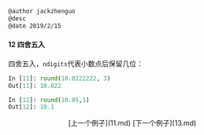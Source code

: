 ```markdown
@author jackzhenguo
@desc 
@date 2019/2/15
```

#### 12 四舍五入

四舍五入，`ndigits`代表小数点后保留几位：

```python
In [11]: round(10.0222222, 3)
Out[11]: 10.022

In [12]: round(10.05,1)
Out[12]: 10.1
```


<center>[上一个例子](11.md)    [下一个例子](13.md)</center>